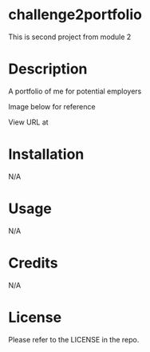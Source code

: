 # challenge2portfolio
This is second project from module 2

# Description

A portfolio of me for potential employers

Image below for reference



View URL at 

# Installation

N/A

# Usage

N/A

# Credits

N/A

# License

Please refer to the LICENSE in the repo.